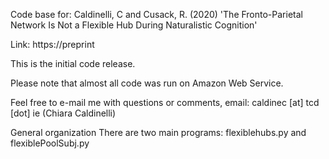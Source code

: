 Code base for: Caldinelli, C and Cusack, R. (2020) 'The Fronto-Parietal Network Is Not a Flexible Hub During Naturalistic Cognition'


Link: https://preprint

This is the initial code release.

Please note that almost all code was run on Amazon Web Service.

Feel free to e-mail me with questions or comments, email: caldinec [at] tcd [dot] ie (Chiara Caldinelli)


General organization
There are two main programs: flexiblehubs.py and flexiblePoolSubj.py

